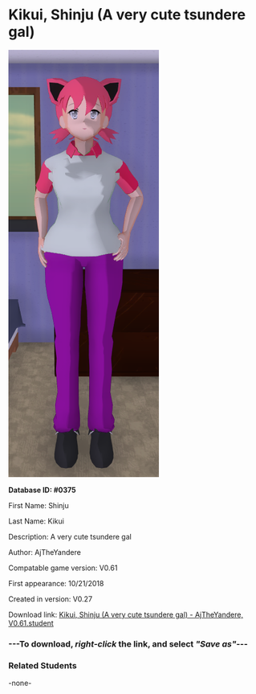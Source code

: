 # Kikui, Shinju (A very cute tsundere gal)

<img src="../../Files/Images/Kikui, Shinju (A very cute tsundere gal).png" title="Kikui, Shinju (A very cute tsundere gal) - AjTheYandere, V0.61">

**Database ID: #0375**

First Name: Shinju

Last Name: Kikui

Description: A very cute tsundere gal

Author: AjTheYandere

Compatable game version: V0.61

First appearance: 10/21/2018

Created in version: V0.27

Download link: <a href="https://raw.githubusercontent.com/Arbiter1223/Daigaku-Gurashi-Custom-Students/master/Files/Student%20Files/Kikui%2C%20Shinju%20(A%20very%20cute%20tsundere%20gal)%20-%20AjTheYandere%2C%20V0.61.student">Kikui, Shinju (A very cute tsundere gal) - AjTheYandere, V0.61.student</a>

### ---**To download, _right-click_ the link, and select _"Save as"_**---

### Related Students

-none-
